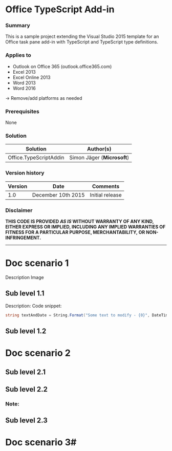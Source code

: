 # Office TypeScript Add-in #

### Summary ###
This is a sample project extending the Visual Studio 2015 template for an Office task pane add-in with TypeScript and TypeScript type definitions.

### Applies to ###
-  Outlook on Office 365 (outlook.office365.com) 
-  Excel 2013
-  Excel Online 2013
-  Word 2013
-  Word 2016

-> Remove/add platforms as needed

### Prerequisites ###
None

### Solution ###
Solution | Author(s)
---------|----------
Office.TypeScriptAddin | Simon Jäger (**Microsoft**)

### Version history ###
Version  | Date | Comments
---------| -----| --------
1.0  | December 10th 2015 | Initial release

### Disclaimer ###
**THIS CODE IS PROVIDED *AS IS* WITHOUT WARRANTY OF ANY KIND, EITHER EXPRESS OR IMPLIED, INCLUDING ANY IMPLIED WARRANTIES OF FITNESS FOR A PARTICULAR PURPOSE, MERCHANTABILITY, OR NON-INFRINGEMENT.**


----------

# Doc scenario 1 #
Description
Image


## Sub level 1.1 ##
Description:
Code snippet:
```C#
string textAndDate = String.Format("Some text to modify - {0}", DateTime.Now.Ticks);
```

## Sub level 1.2 ##

# Doc scenario 2 #

## Sub level 2.1 ##

## Sub level 2.2 ##

### Note: ###

## Sub level 2.3 ##

# Doc scenario 3#

